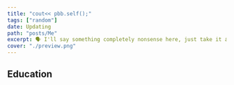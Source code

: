 ```yaml
---
title: "cout<< pbb.self();"
tags: ["random"]
date: Updating
path: "posts/Me"
excerpt: 🗣 I'll say something completely nonsense here, just take it as a joke.
cover: "./preview.png"
---
```


## Education

